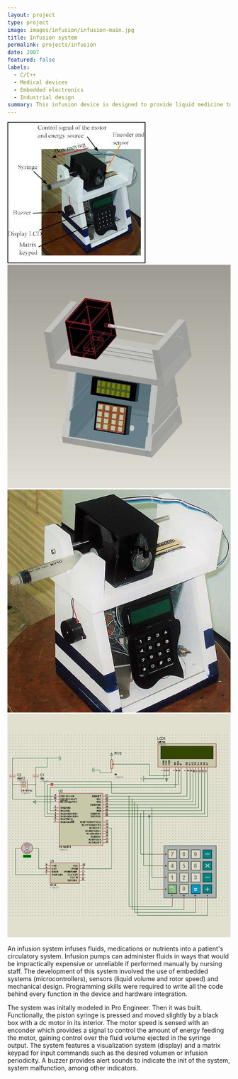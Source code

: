 ```yaml
---
layout: project
type: project
image: images/infusion/infusion-main.jpg
title: Infusion system
permalink: projects/infusion
date: 2007
featured: false
labels:
  - C/C++
  - Medical devices
  - Embedded electronics
  - Industrial design
summary: This infusion device is designed to provide liquid medicine to ill patients via bloodstream using a syringe. The solution integrates a step motors, rotary sensors and embedded microcontrollers to control the dosification process.
---
```


<div class="ui small rounded images">
  <img class="ui image zoom" src="../images/infusion/infusion-diagram.jpg">
  <img class="ui image zoom" src="../images/infusion/infusion-cad.jpg">
  <img class="ui image zoom" src="../images/infusion/infusion-main4.jpg">
</div>

<img class="ui medium right floated rounded image zoom" src="../images/infusion/infusion-schematic.jpg">

An infusion system infuses fluids, medications or nutrients into a patient's circulatory system. Infusion pumps can administer fluids in ways that would be impractically expensive or unreliable if performed manually by nursing staff.
The development of this system involved the use of embedded systems (microcontrollers), sensors (liquid volume and rotor speed) and mechanical design. Programming skills were required to write all the code behind every function in the device and hardware integration.

The system was initally modeled in Pro Engineer. Then it was built. Functionally, the piston syringe is pressed and moved slightly by a black box with a dc motor in its interior. The motor speed is sensed with an enconder which provides a signal to control the amount of energy feeding the motor, gaining control over the fluid volume ejected in the syringe output. The system features a visualization system (display) and a matrix keypad for input commands such as the desired volumen or infusion periodicity. A buzzer provides alert sounds to indicate the init of the system, system malfunction, among other indicators.



